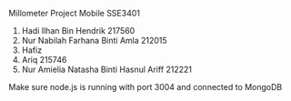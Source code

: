 Millometer Project Mobile SSE3401

1. Hadi Ilhan Bin Hendrik 217560
2. Nur Nabilah Farhana Binti Amla 212015
3. Hafiz
4. Ariq 215746
5. Nur Amielia Natasha Binti Hasnul Ariff 212221
   
Make sure node.js is running with port 3004 and connected to MongoDB
